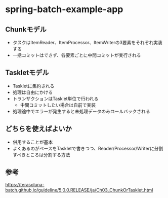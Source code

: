 # spring-batch-example-app

## Chunkモデル
* タスクはItemReader、ItemProcessor、ItemWriterの3要素をそれぞれ実装する
* 一括コミットはできず、各要素ごとに中間コミットが実行される

## Taskletモデル
* Taskletに集約される
* 処理は自由にかける
* トランザクションはTasklet単位で行われる
    * 中間コミットしたい場合は自前で実装
* 処理途中でエラーが発生すると未処理データのみロールバックされる

## どちらを使えばよいか
* 併用することが基本
* よくあるのがベースをTaskletで書きつつ、Reader/Processor/Writerに分割すべきところは分割する方法

## 参考
https://terasoluna-batch.github.io/guideline/5.0.0.RELEASE/ja/Ch03_ChunkOrTasklet.html
